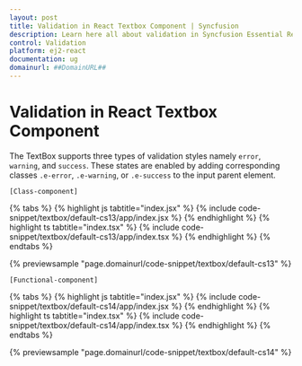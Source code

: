 ```yaml
---
layout: post
title: Validation in React Textbox Component | Syncfusion
description: Learn here all about validation in Syncfusion Essential React Textbox component, its elements and more.
control: Validation 
platform: ej2-react
documentation: ug
domainurl: ##DomainURL##
---
```


# Validation in React Textbox Component

The TextBox supports three types of validation styles namely `error`, `warning`, and `success`. These states are enabled by adding corresponding classes `.e-error`, `.e-warning`, or `.e-success` to the input parent element.

`[Class-component]`

{% tabs %}
{% highlight js tabtitle="index.jsx" %}
{% include code-snippet/textbox/default-cs13/app/index.jsx %}
{% endhighlight %}
{% highlight ts tabtitle="index.tsx" %}
{% include code-snippet/textbox/default-cs13/app/index.tsx %}
{% endhighlight %}
{% endtabs %}

 {% previewsample "page.domainurl/code-snippet/textbox/default-cs13" %}

`[Functional-component]`

{% tabs %}
{% highlight js tabtitle="index.jsx" %}
{% include code-snippet/textbox/default-cs14/app/index.jsx %}
{% endhighlight %}
{% highlight ts tabtitle="index.tsx" %}
{% include code-snippet/textbox/default-cs14/app/index.tsx %}
{% endhighlight %}
{% endtabs %}

 {% previewsample "page.domainurl/code-snippet/textbox/default-cs14" %}
